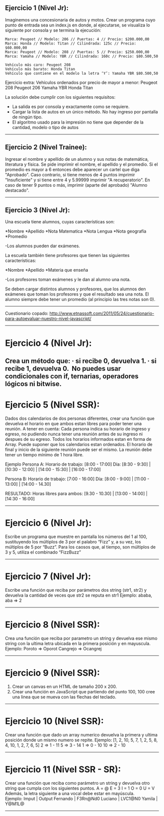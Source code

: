 ## Ejercicio 1 (Nivel Jr):
Imaginemos una concesionaria de autos y motos.
Crear un programa cuyo punto de entrada sea un index.js en donde, al ejecutarse, se visualiza lo siguiente por consola y se termina la ejecución:

    Marca: Peugeot // Modelo: 206 // Puertas: 4 // Precio: $200.000,00
    Marca: Honda // Modelo: Titan // Cilindrada: 125c // Precio: $60.000,00
    Marca: Peugeot // Modelo: 208 // Puertas: 5 // Precio: $250.000,00
    Marca: Yamaha // Modelo: YBR // Cilindrada: 160c // Precio: $80.500,50

    Vehículo más caro: Peugeot 208
    Vehículo más barato: Honda Titan
    Vehículo que contiene en el modelo la letra ‘Y’: Yamaha YBR $80.500,50

Ejercicio extra:
Vehículos ordenados por precio de mayor a menor:
Peugeot 208
Peugeot 206
Yamaha YBR
Honda Titan

La solución debe cumplir con los siguientes requisitos:
- La salida es por consola y exactamente como se requiere.
- Cargar la lista de autos en un único método. No hay ingreso por pantalla de ningún tipo.
- El algoritmo usado para la impresión no tiene que depender de la cantidad, modelo o tipo de autos

-----------------------------

## Ejercicio 2 (Nivel Trainee):
Ingresar el nombre y apellido de un alumno y sus notas de matemática, literatura y física.
Se pide imprimir el nombre, el apellido y el promedio.
Si el promedio es mayor a 6 entonces debe aparecer un cartel que diga "Aprobado". Caso contrario, si tiene menos de 4 puntos imprimir "Insuficiente" y si tiene entre 4 y 5.99999 imprimir "A recuperatorio".
En caso de tener 9 puntos o más, imprimir (aparte del aprobado) "Alumno destacado".

-----------------------------

## Ejercicio 3 (Nivel Jr):
Una escuela tiene alumnos, cuyas características son:

*Nombre
*Apellido
*Nota Matematica
*Nota Lengua
*Nota geografía
*Promedio

-Los alumnos pueden dar exámenes.

La escuela también tiene profesores que tienen las siguientes características:

*Nombre
*Apellido
*Materia que enseña

-Los profesores toman exámenes y le dan al alumno una nota.

Se deben cargar distintos alumnos y profesores, que los alumnos den exámenes que toman los profesores y que el resultado sea una nota. El alumno siempre debe tener un promedio (al principio las tres notas son 0).

-----------------------------

Cuestionario copado: http://www.etnassoft.com/2011/05/24/cuestionario-para-autoevaluar-nuestro-nivel-javascript/

-----------------------------

# Ejercicio 4 (Nivel Jr):
Crea un método que:⁠
· si recibe 0, devuelva 1.⁠
· si recibe 1, devuelva 0.⁠
⁠
No puedes usar condicionales con if, ternarias, operadores lógicos ni bitwise.
⁠
-----------------------------

# Ejercicio 5 (Nivel SSR):
Dados dos calendarios de dos personas diferentes, crear una función que devuelva el horario en que ambos estan libres para poder tener una reunión.
A tener en cuenta:
Cada persona indica su horario de ingreso y egreso, no pudiendo nunca tener una reunión antes de su ingreso ni despues de su egreso.
Todos los horarios informados estan en forma de Array.
Puede suponer que los calendarios estan ordenados.
El horario de final y inicio de la siguiente reunión puede ser el mismo.
La reunión debe tener un tiempo mínimo de 1 hora libre.

Ejemplo
Persona A:
Horario de trabajo: [8:00 - 17:00]
Día: [8:30 - 9:30] | [10:30 - 12:00] | [14:00 - 15:30] | [16:00 - 17:00]

Persona B:
Horario de trabajo: [7:00 - 16:00]
Día: [8:00 - 9:00] | [11:00 - 13:00] | [14:00 - 14.30]

RESULTADO:
Horas libres para ambos: [9.30 - 10.30] | [13:00 - 14:00] | [14:30 - 16:00]

-----------------------------

# Ejercicio 6 (Nivel Jr):
Escribe un programa que muestre en pantalla los números del 1 al 100, sustituyendo los múltiplos de 3 por el palabro “Fizz” y, a su vez, los múltiplos de 5 por “Buzz”. Para los caosos que, al tiempo, son múltiplos de 3 y 5, utiliza el combinado “FizzBuzz”

-----------------------------

# Ejercicio 7 (Nivel Jr):
Escribe una función que reciba por parámetros dos string (str1, str2) y devuelva la cantidad de veces que str2 se reputa en str1
Ejemplo: 
ababa, aba => 2

-----------------------------

# Ejercicio 8 (Nivel SSR):
Crea una función que reciba por parametro un string y devuelva ese mismo string con la ultima letra ubicada en la primera posición y en mayuscula.
Ejemplo:
Poroto => Oporot
Cangrejo => Ocangrej

-----------------------------

# Ejercicio 9 (Nivel SSR):
1) Crear un canvas en un HTML de tamaño 200 x 200.
2) Crear una función en JavaScript que partiendo del punto 100, 100 cree una linea que se mueva con las flechas del teclado.

-----------------------------

# Ejercicio 10 (Nivel SSR):
Crear una función que dado un array numerico  devuelva la primera y ultima posición donde un mismo numero se repite.
Ejemplo:
[1, 2, 10, 5, 7, 1, 2, 5, 8, 4, 10, 1, 2, 7, 6, 5]
2 => 1 - 11
5 => 3 - 14
1 => 0 - 10
10 => 2 - 10

-----------------------------

# Ejercicio 11 (Nivel SSR - SR):
Crear una función que reciba como parámetro un string y devuelva otro string que cumpla con los siguientes puntos.
A = @
E = 3
I = 1
O = 0
U = V
Además, la letra siguiente a una vocal debe estar en mayúscula.
<br>
Ejemplo:
Imput       |   Output 
Fernando    |   F3Rn@Nd0
Luciano     |   LVC1@N0
Yamila      |   Y@M1L@

-----------------------------

